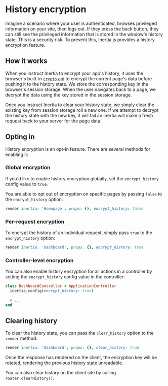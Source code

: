 # History encryption

Imagine a scenario where your user is authenticated, browses privileged information on your site, then logs out. If they press the back button, they can still see the privileged information that is stored in the window's history state. This is a security risk. To prevent this, Inertia.js provides a history encryption feature.

## How it works

When you instruct Inertia to encrypt your app's history, it uses the browser's built-in [`crypto` api](https://developer.mozilla.org/en-US/docs/Web/API/Crypto) to encrypt the current page's data before pushing it to the history state. We store the corresponding key in the browser's session storage. When the user navigates back to a page, we decrypt the data using the key stored in the session storage.

Once you instruct Inertia to clear your history state, we simply clear the existing key from session storage roll a new one. If we attempt to decrypt the history state with the new key, it will fail an Inertia will make a fresh request back to your server for the page data.

## Opting in

History encryption is an opt-in feature. There are several methods for enabling it:

### Global encryption

If you'd like to enable history encryption globally, set the `encrypt_history` config value to `true`.

You are able to opt out of encryption on specific pages by passing `false` to the `encrypt_history` option:

```ruby
render inertia: 'Homepage', props: {}, encrypt_history: false
```

### Per-request encryption

To encrypt the history of an individual request, simply pass `true` to the `encrypt_history` option:

```ruby
render inertia: 'Dashboard', props: {}, encrypt_history: true
```

### Controller-level encryption

You can also enable history encryption for all actions in a controller by setting the `encrypt_history` config value in the controller:

```ruby
class DashboardController < ApplicationController
  inertia_config(encrypt_history: true)
  
  # ...
end
```

## Clearing history

To clear the history state, you can pass the `clear_history` option to the `render` method:

```ruby
render inertia: 'Dashboard', props: {}, clear_history: true
```

Once the response has rendered on the client, the encryption key will be rotated, rendering the previous history state unreadable.

You can also clear history on the client site by calling `router.clearHistory()`.
